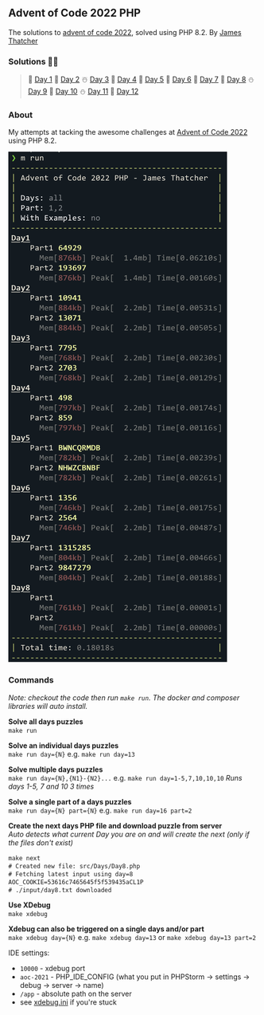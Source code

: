 ## Advent of Code 2022 PHP
The solutions to [advent of code 2022](https://adventofcode.com/2022), solved using PHP 8.2. By [James Thatcher](http://github.com/jthatch)

### Solutions 🥳🎉
> 🎄 [Day 1](/src/Days/Day1.php) 🎅 [Day 2](/src/Days/Day2.php) ☃️ [Day 3](/src/Days/Day3.php) 
> 🦌 [Day 4](/src/Days/Day4.php) 🍪 [Day 5](/src/Days/Day5.php) 🥛 [Day 6](/src/Days/Day6.php) 
> 🧦 [Day 7](/src/Days/Day7.php) 🎁 [Day 8](/src/Days/Day8.php) ⛄ [Day 9](/src/Days/Day9.php)
> 🛐 [Day 10](/src/Days/Day10.php) ⛄ [Day 11](/src/Days/Day11.php) 🧝 [Day 12](/src/Days/Day12.php)
<!-- 🧗‍♂️ [Day 13](/src/Days/Day13.php) 🧗‍♀️ [Day 14](/src/Days/Day14.php) 🧗‍♂️ [Day 15](/src/Days/Day15.php)
> 🧗‍♀️ [Day 16](/src/Days/Day16.php) 🧗‍♂️ [Day 17](/src/Days/Day17.php) 🧗‍♀️ [Day 18](/src/Days/Day18.php)
> 🧗‍♂️ [Day 19](/src/Days/Day19.php) 🧗‍♀️ [Day 20](/src/Days/Day20.php) 🧗‍♂️ [Day 21](/src/Days/Day21.php)
> 🧗‍♀️ [Day 22](/src/Days/Day22.php) 🧗‍♂️ [Day 23](/src/Days/Day23.php) 🧗‍♀️ [Day 24](/src/Days/Day24.php)
> 🧗‍♂️ [Day 25](/src/Days/Day25.php) -->
### About
My attempts at tacking the awesome challenges at [Advent of Code 2022](https://adventofcode.com/2022/day/1) using PHP 8.2.


![day runner in action](/aoc-2022-jt.png "AOC 2022 PHP by James Thatcher")

### Commands
_Note: checkout the code then run `make run`. The docker and composer libraries will auto install._

**Solve all days puzzles**  
`make run`

**Solve an individual days puzzles**  
`make run day={N}` e.g. `make run day=13`

**Solve multiple days puzzles**  
`make run day={N},{N1}-{N2}...` e.g. `make run day=1-5,7,10,10,10` _Runs days 1-5, 7 and 10 3 times_

**Solve a single part of a days puzzles**  
`make run day={N} part={N}` e.g. `make run day=16 part=2`

**Create the next days PHP file and download puzzle from server**  
_Auto detects what current Day you are on and will create the next (only if the files don't exist)_
```shell
make next
# Created new file: src/Days/Day8.php
# Fetching latest input using day=8 AOC_COOKIE=53616c7465645f5f539435aCL1P
# ./input/day8.txt downloaded
```

**Use XDebug**  
`make xdebug`

**Xdebug can also be triggered on a single days and/or part**  
`make xdebug day={N}` e.g. `make xdebug day=13` or `make xdebug day=13 part=2`

IDE settings:
- `10000` - xdebug port
- `aoc-2021` - PHP_IDE_CONFIG (what you put in PHPStorm -> settings -> debug -> server -> name)
- `/app` - absolute path on the server
- see [xdebug.ini](/xdebug.ini) if you're stuck